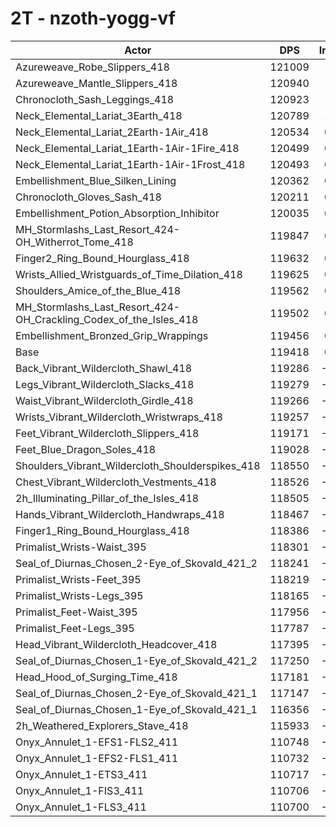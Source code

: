 # 2T - nzoth-yogg-vf
| Actor | DPS | Increase |
|---|:---:|:---:|
|Azureweave_Robe_Slippers_418|121009|1.33%|
|Azureweave_Mantle_Slippers_418|120940|1.28%|
|Chronocloth_Sash_Leggings_418|120923|1.26%|
|Neck_Elemental_Lariat_3Earth_418|120789|1.15%|
|Neck_Elemental_Lariat_2Earth-1Air_418|120534|0.93%|
|Neck_Elemental_Lariat_1Earth-1Air-1Fire_418|120499|0.91%|
|Neck_Elemental_Lariat_1Earth-1Air-1Frost_418|120493|0.90%|
|Embellishment_Blue_Silken_Lining|120362|0.79%|
|Chronocloth_Gloves_Sash_418|120211|0.66%|
|Embellishment_Potion_Absorption_Inhibitor|120035|0.52%|
|MH_Stormlashs_Last_Resort_424-OH_Witherrot_Tome_418|119847|0.36%|
|Finger2_Ring_Bound_Hourglass_418|119632|0.18%|
|Wrists_Allied_Wristguards_of_Time_Dilation_418|119625|0.17%|
|Shoulders_Amice_of_the_Blue_418|119562|0.12%|
|MH_Stormlashs_Last_Resort_424-OH_Crackling_Codex_of_the_Isles_418|119502|0.07%|
|Embellishment_Bronzed_Grip_Wrappings|119456|0.03%|
|Base|119418|0.00%|
|Back_Vibrant_Wildercloth_Shawl_418|119286|-0.11%|
|Legs_Vibrant_Wildercloth_Slacks_418|119279|-0.12%|
|Waist_Vibrant_Wildercloth_Girdle_418|119266|-0.13%|
|Wrists_Vibrant_Wildercloth_Wristwraps_418|119257|-0.13%|
|Feet_Vibrant_Wildercloth_Slippers_418|119171|-0.21%|
|Feet_Blue_Dragon_Soles_418|119028|-0.33%|
|Shoulders_Vibrant_Wildercloth_Shoulderspikes_418|118550|-0.73%|
|Chest_Vibrant_Wildercloth_Vestments_418|118526|-0.75%|
|2h_Illuminating_Pillar_of_the_Isles_418|118505|-0.76%|
|Hands_Vibrant_Wildercloth_Handwraps_418|118467|-0.80%|
|Finger1_Ring_Bound_Hourglass_418|118386|-0.86%|
|Primalist_Wrists-Waist_395|118301|-0.94%|
|Seal_of_Diurnas_Chosen_2-Eye_of_Skovald_421_2|118241|-0.99%|
|Primalist_Wrists-Feet_395|118219|-1.00%|
|Primalist_Wrists-Legs_395|118165|-1.05%|
|Primalist_Feet-Waist_395|117956|-1.22%|
|Primalist_Feet-Legs_395|117787|-1.37%|
|Head_Vibrant_Wildercloth_Headcover_418|117395|-1.69%|
|Seal_of_Diurnas_Chosen_1-Eye_of_Skovald_421_2|117250|-1.81%|
|Head_Hood_of_Surging_Time_418|117181|-1.87%|
|Seal_of_Diurnas_Chosen_2-Eye_of_Skovald_421_1|117147|-1.90%|
|Seal_of_Diurnas_Chosen_1-Eye_of_Skovald_421_1|116356|-2.56%|
|2h_Weathered_Explorers_Stave_418|115933|-2.92%|
|Onyx_Annulet_1-EFS1-FLS2_411|110748|-7.26%|
|Onyx_Annulet_1-EFS2-FLS1_411|110732|-7.27%|
|Onyx_Annulet_1-ETS3_411|110717|-7.29%|
|Onyx_Annulet_1-FIS3_411|110706|-7.30%|
|Onyx_Annulet_1-FLS3_411|110700|-7.30%|
